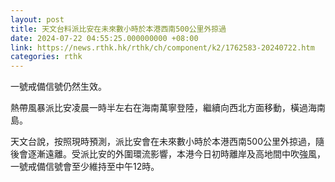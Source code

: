 ```yaml
---
layout: post
title: 天文台料派比安在未來數小時於本港西南500公里外掠過
date: 2024-07-22 04:55:25.000000000 +08:00
link: https://news.rthk.hk/rthk/ch/component/k2/1762583-20240722.htm
categories: rthk
---
```


一號戒備信號仍然生效。

熱帶風暴派比安凌晨一時半左右在海南萬寧登陸，繼續向西北方面移動，橫過海南島。

天文台說，按照現時預測，派比安會在未來數小時於本港西南500公里外掠過，隨後會逐漸遠離。受派比安的外圍環流影響，本港今日初時離岸及高地間中吹強風，一號戒備信號會至少維持至中午12時。
